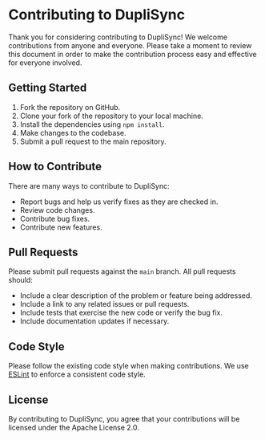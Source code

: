 # Contributing to DupliSync

Thank you for considering contributing to DupliSync! We welcome contributions from anyone and everyone. Please take a moment to review this document in order to make the contribution process easy and effective for everyone involved.

## Getting Started

1. Fork the repository on GitHub.
2. Clone your fork of the repository to your local machine.
3. Install the dependencies using `npm install`.
4. Make changes to the codebase.
5. Submit a pull request to the main repository.

## How to Contribute

There are many ways to contribute to DupliSync:

- Report bugs and help us verify fixes as they are checked in.
- Review code changes.
- Contribute bug fixes.
- Contribute new features.

## Pull Requests

Please submit pull requests against the `main` branch. All pull requests should:

- Include a clear description of the problem or feature being addressed.
- Include a link to any related issues or pull requests.
- Include tests that exercise the new code or verify the bug fix.
- Include documentation updates if necessary.

## Code Style

Please follow the existing code style when making contributions. We use [ESLint](https://eslint.org/) to enforce a consistent code style.

## License

By contributing to DupliSync, you agree that your contributions will be licensed under the Apache License 2.0.
